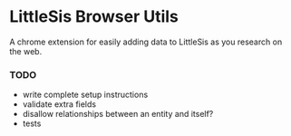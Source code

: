 # LittleSis Browser Utils

A chrome extension for easily adding data to LittleSis as you research on the web.

### TODO

- write complete setup instructions
- validate extra fields
- disallow relationships between an entity and itself?
- tests
